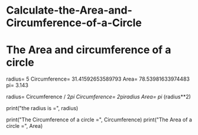 # Calculate-the-Area-and-Circumference-of-a-Circle
# The Area and circumference of a circle

radius= 5
Circumference= 31.41592653589793
Area= 78.53981633974483
pi= 3.143

radius= Circumference / 2*pi
Circumference= 2*pi*radius
Area= pi* (radius**2)

print("the radius is =", radius)

print("The Circumference of a circle =", Circumference)
print("The Area of a circle =", Area)
